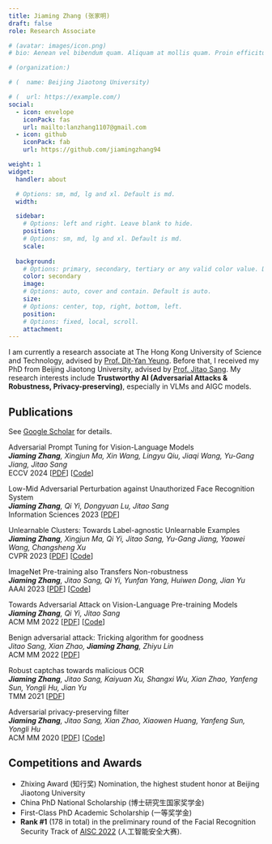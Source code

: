 ```yaml
---
title: Jiaming Zhang (张家明)
draft: false
role: Research Associate

# (avatar: images/icon.png)
# bio: Aenean vel bibendum quam. Aliquam at mollis quam. Proin efficitur.

# (organization:)

# (  name: Beijing Jiaotong University)

# (  url: https://example.com/)
social:
  - icon: envelope
    iconPack: fas
    url: mailto:lanzhang1107@gmail.com
  - icon: github
    iconPack: fab
    url: https://github.com/jiamingzhang94

weight: 1
widget:
  handler: about

  # Options: sm, md, lg and xl. Default is md.
  width:

  sidebar:
    # Options: left and right. Leave blank to hide.
    position:
    # Options: sm, md, lg and xl. Default is md.
    scale:
  
  background:
    # Options: primary, secondary, tertiary or any valid color value. Default is primary.
    color: secondary
    image:
    # Options: auto, cover and contain. Default is auto.
    size:
    # Options: center, top, right, bottom, left.
    position:
    # Options: fixed, local, scroll.
    attachment: 
---
```



I am currently a research associate at The Hong Kong University of Science and Technology, advised by [Prof. Dit-Yan Yeung](https://sites.google.com/view/dyyeung). Before that, I received my PhD from Beijing Jiaotong University, advised by [Prof. Jitao Sang](http://faculty.bjtu.edu.cn/9129/). 
My research interests include **Trustworthy AI (Adversarial Attacks & Robustness, Privacy-preserving)**, especially in VLMs and AIGC models.

## Publications 

See [Google Scholar](https://scholar.google.com/citations?user=C5mp_2kAAAAJ&hl=zh-CN) for details.

Adversarial Prompt Tuning for Vision-Language Models  
_**Jiaming Zhang**, Xingjun Ma, Xin Wang, Lingyu Qiu, Jiaqi Wang, Yu-Gang Jiang, Jitao Sang_  
ECCV 2024 [[PDF](https://arxiv.org/abs/2311.11261)] [[Code](https://github.com/jiamingzhang94/Adversarial-Prompt-Tuning)]


Low-Mid Adversarial Perturbation against Unauthorized Face Recognition System  
_**Jiaming Zhang**, Qi Yi, Dongyuan Lu, Jitao Sang_  
Information Sciences 2023 [[PDF](https://arxiv.org/abs/2206.09410)]


Unlearnable Clusters: Towards Label-agnostic Unlearnable Examples  
_**Jiaming Zhang**, Xingjun Ma, Qi Yi, Jitao Sang, Yu-Gang Jiang, Yaowei Wang, Changsheng Xu_  
CVPR 2023  [[PDF](https://arxiv.org/abs/2301.01217)]  [[Code](https://github.com/jiamingzhang94/Unlearnable-Clusters)]


ImageNet Pre-training also Transfers Non-robustness  
_**Jiaming Zhang**, Jitao Sang, Qi Yi, Yunfan Yang, Huiwen Dong, Jian Yu_  
AAAI 2023  [[PDF](https://arxiv.org/abs/2106.10989)]  [[Code](https://github.com/jiamingzhang94/ImageNet-Pretraining-transfers-non-robustness)]


Towards Adversarial Attack on Vision-Language Pre-training Models  
_**Jiaming Zhang**, Qi Yi, Jitao Sang_  
ACM MM 2022  [[PDF](https://arxiv.org/abs/2206.09391)]  [[Code](https://github.com/adversarial-for-goodness/Co-Attack)]


Benign adversarial attack: Tricking algorithm for goodness  
_Jitao Sang, Xian Zhao, **Jiaming Zhang**, Zhiyu Lin_  
ACM MM 2022  [[PDF](https://arxiv.org/abs/2107.11986)]


Robust captchas towards malicious OCR  
_**Jiaming Zhang**, Jitao Sang, Kaiyuan Xu, Shangxi Wu, Xian Zhao, Yanfeng Sun, Yongli Hu, Jian Yu_  
TMM 2021  [[PDF](https://ieeexplore.ieee.org/abstract/document/9158388)]


Adversarial privacy-preserving filter  
_**Jiaming Zhang**, Jitao Sang, Xian Zhao, Xiaowen Huang, Yanfeng Sun, Yongli Hu_  
ACM MM 2020  [[PDF](https://arxiv.org/abs/2007.12861)]  [[Code](https://github.com/adversarial-for-goodness/APF)]



## Competitions and Awards

- Zhixing Award (知行奖) Nomination, the highest student honor at Beijing Jiaotong University
- China PhD National Scholarship (博士研究生国家奖学金)
- First-Class PhD Academic Scholarship (一等奖学金)
- **Rank #1** (178 in total) in the preliminary round of the Facial Recognition Security Track of [AISC 2022](https://compete.zgc-aisc.com/activity/3/format) (人工智能安全大赛).
